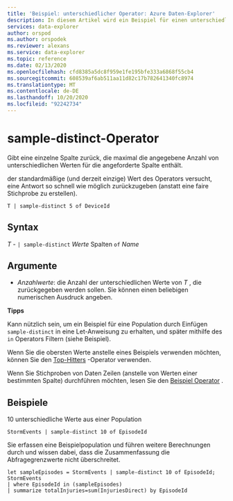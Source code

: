 ```yaml
---
title: 'Beispiel: unterschiedlicher Operator: Azure Daten-Explorer'
description: In diesem Artikel wird ein Beispiel für einen unterschiedlichen Operator in Azure Daten-Explorer beschrieben.
services: data-explorer
author: orspod
ms.author: orspodek
ms.reviewer: alexans
ms.service: data-explorer
ms.topic: reference
ms.date: 02/13/2020
ms.openlocfilehash: cfd8385a5dc8f959e1fe195bfe333a6868f55cb4
ms.sourcegitcommit: 608539af6ab511aa11d82c17b782641340fc8974
ms.translationtype: MT
ms.contentlocale: de-DE
ms.lasthandoff: 10/20/2020
ms.locfileid: "92242734"
---
```

# <a name="sample-distinct-operator"></a>sample-distinct-Operator

Gibt eine einzelne Spalte zurück, die maximal die angegebene Anzahl von unterschiedlichen Werten für die angeforderte Spalte enthält. 

der standardmäßige (und derzeit einzige) Wert des Operators versucht, eine Antwort so schnell wie möglich zurückzugeben (anstatt eine faire Stichprobe zu erstellen).

```kusto
T | sample-distinct 5 of DeviceId
```

## <a name="syntax"></a>Syntax

*T* - `| sample-distinct` *Werte* Spalten `of` *Name*

## <a name="arguments"></a>Argumente
* *Anzahlwerte*: die Anzahl der unterschiedlichen Werte von *T* , die zurückgegeben werden sollen. Sie können einen beliebigen numerischen Ausdruck angeben.

**Tipps**

 Kann nützlich sein, um ein Beispiel für eine Population durch Einfügen `sample-distinct` in eine Let-Anweisung zu erhalten, und später mithilfe des `in` Operators Filtern (siehe Beispiel). 

 Wenn Sie die obersten Werte anstelle eines Beispiels verwenden möchten, können Sie den [Top-Hitters](tophittersoperator.md) -Operator verwenden. 

 Wenn Sie Stichproben von Daten Zeilen (anstelle von Werten einer bestimmten Spalte) durchführen möchten, lesen Sie den [Beispiel Operator](sampleoperator.md) .

## <a name="examples"></a>Beispiele  

10 unterschiedliche Werte aus einer Population

<!-- csl: https://help.kusto.windows.net:443/Samples -->
```kusto
StormEvents | sample-distinct 10 of EpisodeId

```

Sie erfassen eine Beispielpopulation und führen weitere Berechnungen durch und wissen dabei, dass die Zusammenfassung die Abfragegrenzwerte nicht überschreitet. 

<!-- csl: https://help.kusto.windows.net:443/Samples -->
```kusto
let sampleEpisodes = StormEvents | sample-distinct 10 of EpisodeId;
StormEvents 
| where EpisodeId in (sampleEpisodes) 
| summarize totalInjuries=sum(InjuriesDirect) by EpisodeId
```
